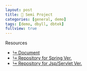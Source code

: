 ```yaml
---
layout: post
title: 🎯 Semi Project
categories: [general, demo]
tags: [demo, dbyll, dbtek]
fullview: true
---
```


Resources
- [↳ Document](https://jnuho.github.io/parking)
- [↳ Repository for Spring Ver.](https://github.com/fggo/ParkingSpring)
- [↳ Repository for Jsp/Servlet Ver.](https://github.com/fggo/Parking)
